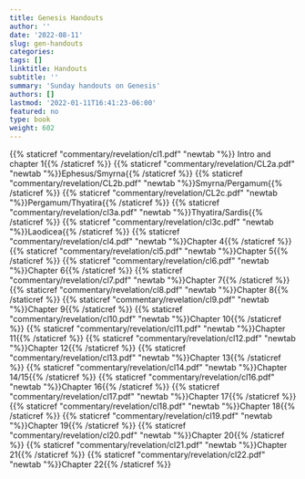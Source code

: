 ```yaml
---
title: Genesis Handouts
author: ''
date: '2022-08-11'
slug: gen-handouts
categories:
tags: []
linktitle: Handouts
subtitle: ''
summary: 'Sunday handouts on Genesis'
authors: []
lastmod: '2022-01-11T16:41:23-06:00'
featured: no
type: book
weight: 602
---
```


<script type="text/javascript">
  window.ESV_CROSSREF_OPTIONS = {
    body_background_color: 'D7E5F0',
    header_font_size: 10,
    body_font_size: 14,
    footer_font_size: 8,
    header_font_family: 'Arial',
    body_font_family: 'Times'
  };
</script>

<script src="https://static.esvmedia.org/crossref/crossref.min.js" type="text/javascript"></script>

{{% staticref "commentary/revelation/cl1.pdf" "newtab "%}} Intro and chapter 1{{% /staticref %}}
{{% staticref "commentary/revelation/CL2a.pdf" "newtab "%}}Ephesus/Smyrna{{% /staticref %}}
{{% staticref "commentary/revelation/CL2b.pdf" "newtab "%}}Smyrna/Pergamum{{% /staticref %}}
{{% staticref "commentary/revelation/CL2c.pdf" "newtab "%}}Pergamum/Thyatira{{% /staticref %}}
{{% staticref "commentary/revelation/cl3a.pdf" "newtab "%}}Thyatira/Sardis{{% /staticref %}}
{{% staticref "commentary/revelation/cl3c.pdf" "newtab "%}}Laodicea{{% /staticref %}}
{{% staticref "commentary/revelation/cl4.pdf" "newtab "%}}Chapter 4{{% /staticref %}}
{{% staticref "commentary/revelation/cl5.pdf" "newtab "%}}Chapter 5{{% /staticref %}}
{{% staticref "commentary/revelation/cl6.pdf" "newtab "%}}Chapter 6{{% /staticref %}}
{{% staticref "commentary/revelation/cl7.pdf" "newtab "%}}Chapter 7{{% /staticref %}}
{{% staticref "commentary/revelation/cl8.pdf" "newtab "%}}Chapter 8{{% /staticref %}}
{{% staticref "commentary/revelation/cl9.pdf" "newtab "%}}Chapter 9{{% /staticref %}}
{{% staticref "commentary/revelation/cl10.pdf" "newtab "%}}Chapter 10{{% /staticref %}}
{{% staticref "commentary/revelation/cl11.pdf" "newtab "%}}Chapter 11{{% /staticref %}}
{{% staticref "commentary/revelation/cl12.pdf" "newtab "%}}Chapter 12{{% /staticref %}}
{{% staticref "commentary/revelation/cl13.pdf" "newtab "%}}Chapter 13{{% /staticref %}}
{{% staticref "commentary/revelation/cl14.pdf" "newtab "%}}Chapter 14/15{{% /staticref %}}
{{% staticref "commentary/revelation/cl16.pdf" "newtab "%}}Chapter 16{{% /staticref %}}
{{% staticref "commentary/revelation/cl17.pdf" "newtab "%}}Chapter 17{{% /staticref %}}
{{% staticref "commentary/revelation/cl18.pdf" "newtab "%}}Chapter 18{{% /staticref %}}
{{% staticref "commentary/revelation/cl19.pdf" "newtab "%}}Chapter 19{{% /staticref %}}
{{% staticref "commentary/revelation/cl20.pdf" "newtab "%}}Chapter 20{{% /staticref %}}
{{% staticref "commentary/revelation/cl21.pdf" "newtab "%}}Chapter 21{{% /staticref %}}
{{% staticref "commentary/revelation/cl22.pdf" "newtab "%}}Chapter 22{{% /staticref %}}





